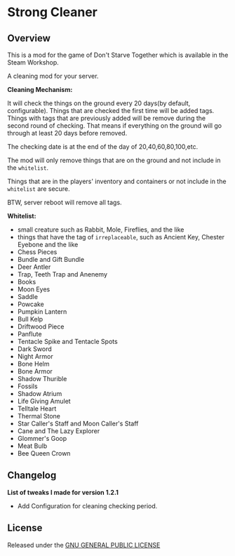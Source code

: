 # Strong Cleaner

## Overview

This is a mod for the game of Don't Starve Together which is available in the Steam Workshop. 

A cleaning mod for your server.

**Cleaning Mechanism:**

It will check the things on the ground every 20 days(by default, configurable). Things that are checked the first time will be added tags. Things with tags that are previously added will be remove during the second round of checking. That means if everything on the ground will go through at least 20 days before removed.

The checking date is at the end of the day of 20,40,60,80,100,etc.

The mod will only remove things that are on the ground and not include in the `whitelist`.

Things that are in the players' inventory and containers or not include in the `whitelist` are secure.

BTW, server reboot will remove all tags.

**Whitelist:**

- small creature such as Rabbit, Mole, Fireflies, and the like
- things that have the tag of `irreplaceable`, such as Ancient Key, Chester Eyebone and the like
- Chess Pieces
- Bundle and Gift Bundle
- Deer Antler
- Trap, Teeth Trap and Anenemy
- Books
- Moon Eyes
- Saddle
- Powcake
- Pumpkin Lantern
- Bull Kelp
- Driftwood Piece
- Panflute
- Tentacle Spike and Tentacle Spots
- Dark Sword
- Night Armor
- Bone Helm
- Bone Armor
- Shadow Thurible
- Fossils
- Shadow Atrium
- Life Giving Amulet
- Telltale Heart
- Thermal Stone
- Star Caller's Staff and Moon Caller's Staff
- Cane and The Lazy Explorer
- Glommer's Goop
- Meat Bulb
- Bee Queen Crown

## Changelog

**List of tweaks I made for version 1.2.1**

- Add Configuration for cleaning checking period.

## License

Released under the [GNU GENERAL PUBLIC LICENSE](https://www.gnu.org/licenses/gpl-3.0.en.html)